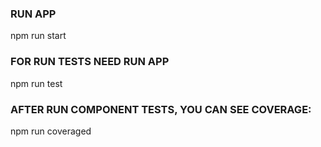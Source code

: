 ### RUN APP

npm run start

### FOR RUN TESTS NEED RUN APP

npm run test

### AFTER RUN COMPONENT TESTS, YOU CAN SEE COVERAGE:

npm run coveraged
